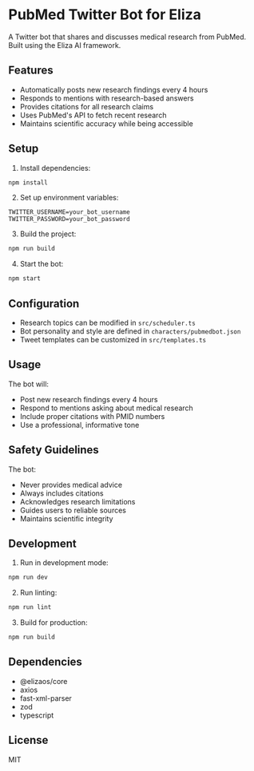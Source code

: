 # PubMed Twitter Bot for Eliza

A Twitter bot that shares and discusses medical research from PubMed. Built using the Eliza AI framework.

## Features

- Automatically posts new research findings every 4 hours
- Responds to mentions with research-based answers
- Provides citations for all research claims
- Uses PubMed's API to fetch recent research
- Maintains scientific accuracy while being accessible

## Setup

1. Install dependencies:
```bash
npm install
```

2. Set up environment variables:
```env
TWITTER_USERNAME=your_bot_username
TWITTER_PASSWORD=your_bot_password
```

3. Build the project:
```bash
npm run build
```

4. Start the bot:
```bash
npm start
```

## Configuration

- Research topics can be modified in `src/scheduler.ts`
- Bot personality and style are defined in `characters/pubmedbot.json`
- Tweet templates can be customized in `src/templates.ts`

## Usage

The bot will:
- Post new research findings every 4 hours
- Respond to mentions asking about medical research
- Include proper citations with PMID numbers
- Use a professional, informative tone

## Safety Guidelines

The bot:
- Never provides medical advice
- Always includes citations
- Acknowledges research limitations
- Guides users to reliable sources
- Maintains scientific integrity

## Development

1. Run in development mode:
```bash
npm run dev
```

2. Run linting:
```bash
npm run lint
```

3. Build for production:
```bash
npm run build
```

## Dependencies

- @elizaos/core
- axios
- fast-xml-parser
- zod
- typescript

## License

MIT